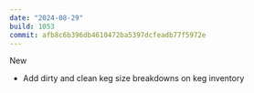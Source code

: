 ```yaml
---
date: "2024-08-29"
build: 1053
commit: afb8c6b396db4610472ba5397dcfeadb77f5972e
---
```


New
- Add dirty and clean keg size breakdowns on keg inventory

